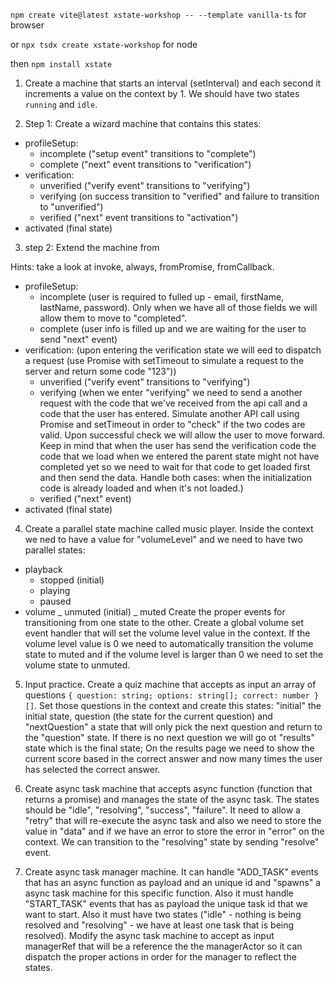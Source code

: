 `npm create vite@latest xstate-workshop -- --template vanilla-ts` for browser

or `npx tsdx create xstate-workshop` for node

then `npm install xstate`

1. Create a machine that starts an interval (setInterval) and each second it increments a value on the context by 1. We should have two states `running` and `idle`.

2. Step 1: Create a wizard machine that contains this states:

- profileSetup:
  - incomplete ("setup event" transitions to "complete")
  - complete ("next" event transitions to "verification")
- verification:
  - unverified ("verify event" transitions to "verifying")
  - verifying (on success transition to "verified" and failure to transition to "unverified")
  - verified ("next" event transitions to "activation")
- activated (final state)

3. step 2: Extend the machine from

Hints: take a look at invoke, always, fromPromise, fromCallback.

- profileSetup:
  - incomplete (user is required to fulled up - email, firstName, lastName, password). Only when we have all of those fields we will allow them to move to "completed".
  - complete (user info is filled up and we are waiting for the user to send "next" event)
- verification: (upon entering the verification state we will eed to dispatch a request (use Promise with setTimeout to simulate a request to the server and return some code "123"))
  - unverified ("verify event" transitions to "verifying")
  - verifying (when we enter "verifying" we need to send a another request with the code that we've received from the api call and a code that the user has entered. Simulate another API call using Promise and setTimeout in order to "check" if the two codes are valid. Upon successful check we will allow the user to move forward. Keep in mind that when the user has send the verification code the code that we load when we entered the parent state might not have completed yet so we need to wait for that code to get loaded first and then send the data. Handle both cases: when the initialization code is already loaded and when it's not loaded.)
  - verified ("next" event)
- activated (final state)

4. Create a parallel state machine called music player. Inside the context we ned to have a value for "volumeLevel" and we need to have two parallel states:

- playback
  - stopped (initial)
  - playing
  - paused
- volume
  _ unmuted (initial)
  _ muted
  Create the proper events for transitioning from one state to the other. Create a global volume set event handler that will set the volume level value in the context. If the volume level value is 0 we need to automatically transition the volume state to muted and if the volume level is larger than 0 we need to set the volume state to unmuted.

5. Input practice. Create a quiz machine that accepts as input an array of questions `{ question: string; options: string[]; correct: number }[]`. Set those questions in the context and create this states: "initial" the initial state, question (the state for the current question) and "nextQuestion" a state that will only pick the next question and return to the "question" state. If there is no next question we will go ot "results" state which is the final state; On the results page we need to show the current score based in the correct answer and now many times the user has selected the correct answer.

6. Create async task machine that accepts async function (function that returns a promise) and manages the state of the async task. The states should be "idle", "resolving", "success", "failure". It need to allow a "retry" that will re-execute the async task and also we need to store the value in "data" and if we have an error to store the error in "error" on the context. We can transition to the "resolving" state by sending "resolve" event.

7. Create async task manager machine. It can handle "ADD_TASK" events that has an async function as payload and an unique id and "spawns" a async task machine for this specific function. Also it must handle "START_TASK" events that has as payload the unique task id that we want to start. Also it must have two states ("idle" - nothing is being resolved and "resolving" - we have at least one task that is being resolved). Modify the async task machine to accept as input managerRef that will be a reference the the managerActor so it can dispatch the proper actions in order for the manager to reflect the states.
